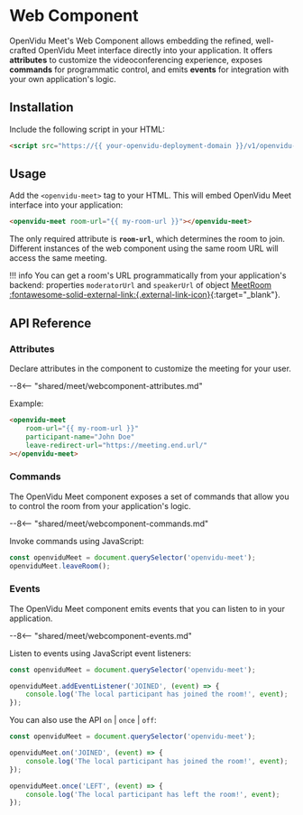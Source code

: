 # Web Component

OpenVidu Meet's Web Component allows embedding the refined, well-crafted OpenVidu Meet interface directly into your application. It offers **attributes** to customize the videoconferencing experience, exposes **commands** for programmatic control, and emits **events** for integration with your own application's logic.

## Installation

Include the following script in your HTML:

```html
<script src="https://{{ your-openvidu-deployment-domain }}/v1/openvidu-meet.js"></script>
```

## Usage

Add the `<openvidu-meet>` tag to your HTML. This will embed OpenVidu Meet interface into your application:

```html
<openvidu-meet room-url="{{ my-room-url }}"></openvidu-meet>
```

The only required attribute is **`room-url`**, which determines the room to join. Different instances of the web component using the same room URL will access the same meeting.

!!! info
	You can get a room's URL programmatically from your application's backend: properties `moderatorUrl` and `speakerUrl` of object [MeetRoom :fontawesome-solid-external-link:{.external-link-icon}](../../../assets/htmls/rest-api.html#/schemas/MeetRoom){:target="_blank"}.

## API Reference

### Attributes

Declare attributes in the component to customize the meeting for your user.

--8<-- "shared/meet/webcomponent-attributes.md"

Example:

```html
<openvidu-meet
	room-url="{{ my-room-url }}"
	participant-name="John Doe"
	leave-redirect-url="https://meeting.end.url/"
></openvidu-meet>
```



### Commands

The OpenVidu Meet component exposes a set of commands that allow you to control the room from your application's logic.

--8<-- "shared/meet/webcomponent-commands.md"

Invoke commands using JavaScript:

```javascript
const openviduMeet = document.querySelector('openvidu-meet');
openviduMeet.leaveRoom();
```



### Events

The OpenVidu Meet component emits events that you can listen to in your application.

--8<-- "shared/meet/webcomponent-events.md"


Listen to events using JavaScript event listeners:

```javascript
const openviduMeet = document.querySelector('openvidu-meet');

openviduMeet.addEventListener('JOINED', (event) => {
	console.log('The local participant has joined the room!', event);
});
```

You can also use the API `on` | `once` | `off`:

```javascript
const openviduMeet = document.querySelector('openvidu-meet');

openviduMeet.on('JOINED', (event) => {
	console.log('The local participant has joined the room!', event);
});

openviduMeet.once('LEFT', (event) => {
	console.log('The local participant has left the room!', event);
});
```


